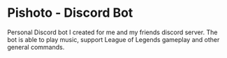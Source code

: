 # Pishoto - Discord Bot

Personal Discord bot I created for me and my friends discord server.
The bot is able to play music, support League of Legends gameplay and other general commands.